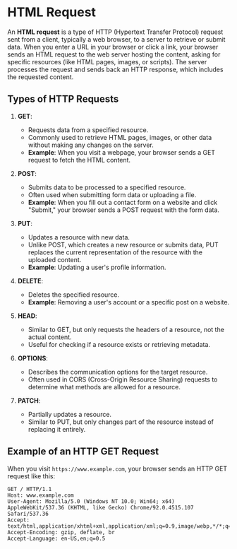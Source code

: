 # HTML Request

An **HTML request** is a type of HTTP (Hypertext Transfer Protocol) request sent from a client, typically a web browser, to a server to retrieve or submit data. When you enter a URL in your browser or click a link, your browser sends an HTML request to the web server hosting the content, asking for specific resources (like HTML pages, images, or scripts). The server processes the request and sends back an HTTP response, which includes the requested content.

## Types of HTTP Requests

1. **GET**:
   - Requests data from a specified resource.
   - Commonly used to retrieve HTML pages, images, or other data without making any changes on the server.
   - **Example**: When you visit a webpage, your browser sends a GET request to fetch the HTML content.

2. **POST**:
   - Submits data to be processed to a specified resource.
   - Often used when submitting form data or uploading a file.
   - **Example**: When you fill out a contact form on a website and click "Submit," your browser sends a POST request with the form data.

3. **PUT**:
   - Updates a resource with new data.
   - Unlike POST, which creates a new resource or submits data, PUT replaces the current representation of the resource with the uploaded content.
   - **Example**: Updating a user's profile information.

4. **DELETE**:
   - Deletes the specified resource.
   - **Example**: Removing a user's account or a specific post on a website.

5. **HEAD**:
   - Similar to GET, but only requests the headers of a resource, not the actual content.
   - Useful for checking if a resource exists or retrieving metadata.

6. **OPTIONS**:
   - Describes the communication options for the target resource.
   - Often used in CORS (Cross-Origin Resource Sharing) requests to determine what methods are allowed for a resource.

7. **PATCH**:
   - Partially updates a resource.
   - Similar to PUT, but only changes part of the resource instead of replacing it entirely.

## Example of an HTTP GET Request

When you visit `https://www.example.com`, your browser sends an HTTP GET request like this:

```plaintext
GET / HTTP/1.1
Host: www.example.com
User-Agent: Mozilla/5.0 (Windows NT 10.0; Win64; x64) AppleWebKit/537.36 (KHTML, like Gecko) Chrome/92.0.4515.107 Safari/537.36
Accept: text/html,application/xhtml+xml,application/xml;q=0.9,image/webp,*/*;q=0.8
Accept-Encoding: gzip, deflate, br
Accept-Language: en-US,en;q=0.5
